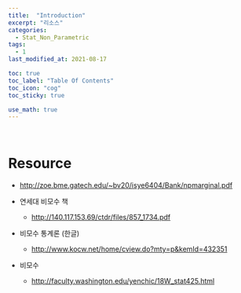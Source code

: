 ```yaml
---
title:  "Introduction"
excerpt: "리소스"
categories:
  - Stat_Non_Parametric
tags:
  - 1
last_modified_at: 2021-08-17

toc: true
toc_label: "Table Of Contents"
toc_icon: "cog"
toc_sticky: true

use_math: true
---
```


<br>

# Resource

- http://zoe.bme.gatech.edu/~bv20/isye6404/Bank/npmarginal.pdf
- 연세대 비모수 책
  - http://140.117.153.69/ctdr/files/857_1734.pdf
- 비모수 통계론 (한글)
  - http://www.kocw.net/home/cview.do?mty=p&kemId=432351

- 비모수 

  - http://faculty.washington.edu/yenchic/18W_stat425.html

  
